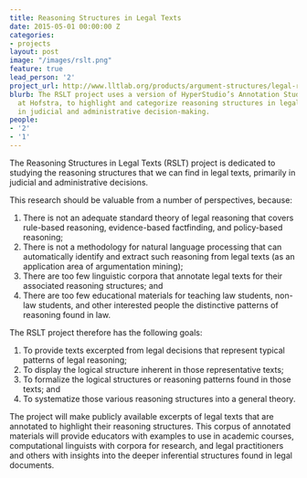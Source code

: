 ```yaml
---
title: Reasoning Structures in Legal Texts
date: 2015-05-01 00:00:00 Z
categories:
- projects
layout: post
image: "/images/rslt.png"
feature: true
lead_person: '2'
project_url: http://www.lltlab.org/products/argument-structures/legal-reasoning/rslt-reasoning-structures-in-legal-texts/
blurb: The RSLT project uses a version of HyperStudio’s Annotation Studio, adapted
  at Hofstra, to highlight and categorize reasoning structures in legal texts, primarily
  in judicial and administrative decision-making.
people:
- '2'
- '1'
---
```


The Reasoning Structures in Legal Texts (RSLT) project is dedicated to studying the reasoning structures that we can find in legal texts, primarily in judicial and administrative decisions.

<!--more-->

This research should be valuable from a number of perspectives, because:

1.  There is not an adequate standard theory of legal reasoning that covers rule-based reasoning, evidence-based factfinding, and policy-based reasoning;
2.  There is not a methodology for natural language processing that can automatically identify and extract such reasoning from legal texts (as an application area of argumentation mining);
3.  There are too few linguistic corpora that annotate legal texts for their associated reasoning structures; and
4.  There are too few educational materials for teaching law students, non-law students, and other interested people the distinctive patterns of reasoning found in law.

The RSLT project therefore has the following goals:

1. To provide texts excerpted from legal decisions that represent typical patterns of legal reasoning;
2. To display the logical structure inherent in those representative texts;
3. To formalize the logical structures or reasoning patterns found in those texts; and
4. To systematize those various reasoning structures into a general theory.

The project will make publicly available excerpts of legal texts that are annotated to highlight their reasoning structures. This corpus of annotated materials will provide educators with examples to use in academic courses, computational linguists with corpora for research, and legal practitioners and others with insights into the deeper inferential structures found in legal documents.

<style type="text/css">
.post-image {
	background-position: center -284px;
}
</style>
